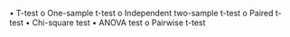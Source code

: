 •	T-test
  o	One-sample t-test
  o	Independent two-sample t-test
  o	Paired t-test
•	Chi-square test
•	ANOVA test
  o	Pairwise t-test


